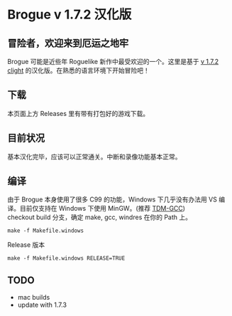 # Brogue v 1.7.2 汉化版

## 冒险者，欢迎来到厄运之地牢

Brogue 可能是近些年 Roguelike 新作中最受欢迎的一个。这里是基于 [v 1.7.2 clight](http://brogue.createforumhosting.com/brogue-tiles-with-continuous-lighting-updated-4-june-2013-t857.html) 的汉化版。在熟悉的语言环境下开始冒险吧！

## 下载

本页面上方 Releases 里有带有打包好的游戏下载。

## 目前状况

基本汉化完毕，应该可以正常通关。中断和录像功能基本正常。

## 编译

由于 Brogue 本身使用了很多 C99 的功能，Windows 下几乎没有办法用 VS 编译。目前仅支持在 Windows 下使用 MinGW。(推荐 [TDM-GCC](http://tdm-gcc.tdragon.net/))  
checkout build 分支，确定 make, gcc, windres 在你的 Path 上。

    make -f Makefile.windows

Release 版本

    make -f Makefile.windows RELEASE=TRUE

## TODO

* mac builds
* update with 1.7.3 